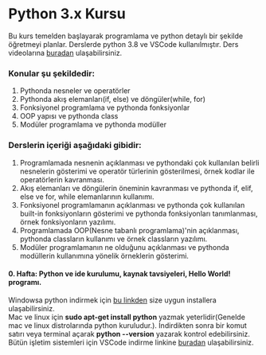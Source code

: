 # Python 3.x Kursu

Bu kurs temelden başlayarak programlama ve python detaylı bir şekilde öğretmeyi planlar.
Derslerde python 3.8 ve VSCode kullanılmıştır.
Ders videolarına <a href="#">buradan</a> ulaşabilirsiniz.<br/>
### Konular şu şekildedir:

1) Pythonda nesneler ve operatörler
2) Pythonda akış elemanları(if, else) ve döngüler(while, for)
3) Fonksiyonel programlama ve pythonda fonksiyonlar
4) OOP yapısı ve pythonda class
5) Modüler programlama ve pythonda modüller

### Derslerin içeriği aşağıdaki gibidir:
  1) Programlamada nesnenin açıklanması ve pythondaki çok kullanılan belirli nesnelerin gösterimi ve operatör türlerinin gösterilmesi, örnek kodlar ile operatörlerin kavranması.
  2) Akış elemanları ve döngülerin öneminin kavranması ve pythonda if, elif, else ve for, while elemanlarının kullanımı.
  3) Fonksiyonel programlamanın açıklanması ve pythonda çok kullanılan built-in fonksiyonların gösterimi ve pythonda fonksiyonları tanımlanması, örnek fonksiyonların yazılımı.
  4) Programlamada OOP(Nesne tabanlı programlama)'nin açıklanması, pythonda classların kullanımı ve örnek classların yazılımı.
  5) Modüler programlamanın ne olduğunu açıklanması ve pythonda modüllerin kullanımına yönelik örneklerin gösterimi.


#### 0. Hafta: Python ve ide kurulumu, kaynak tavsiyeleri, Hello World! programı.
Windowsa python indirmek için <a href="https://www.python.org/downloads/">bu linkden</a> size uygun installera ulaşabilirsiniz. <br/>Mac ve linux için **sudo apt-get install python**
yazmak yeterlidir(Genelde mac ve linux distrolarında python kuruludur.). İndirdikten sonra bir komut satırı veya terminal açarak __python --version__ yazarak kontrol edebilirsiniz.<br/>
Bütün işletim sistemleri için VSCode indirme linkine <a href="https://code.visualstudio.com/Download">buradan</a> ulaşabilirsiniz.
